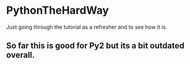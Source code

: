 # PythonTheHardWay

Just going through the tutorial as a refresher and to see how it is.


## So far this is good for Py2 but its a bit outdated overall.
